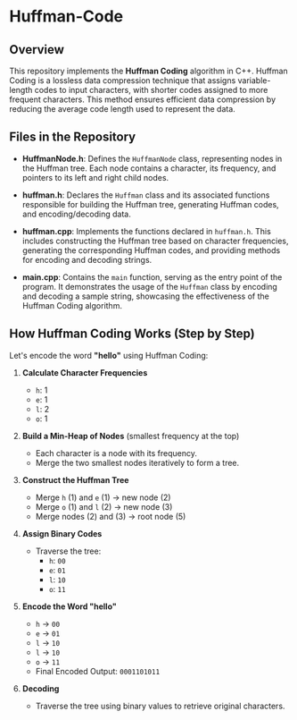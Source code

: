 # Huffman-Code

## Overview

This repository implements the **Huffman Coding** algorithm in C++. Huffman Coding is a lossless data compression technique that assigns variable-length codes to input characters, with shorter codes assigned to more frequent characters. This method ensures efficient data compression by reducing the average code length used to represent the data.

## Files in the Repository

- **HuffmanNode.h**: Defines the `HuffmanNode` class, representing nodes in the Huffman tree. Each node contains a character, its frequency, and pointers to its left and right child nodes.

- **huffman.h**: Declares the `Huffman` class and its associated functions responsible for building the Huffman tree, generating Huffman codes, and encoding/decoding data.

- **huffman.cpp**: Implements the functions declared in `huffman.h`. This includes constructing the Huffman tree based on character frequencies, generating the corresponding Huffman codes, and providing methods for encoding and decoding strings.

- **main.cpp**: Contains the `main` function, serving as the entry point of the program. It demonstrates the usage of the `Huffman` class by encoding and decoding a sample string, showcasing the effectiveness of the Huffman Coding algorithm.

## How Huffman Coding Works (Step by Step)

Let's encode the word **"hello"** using Huffman Coding:

1. **Calculate Character Frequencies**
   - `h`: 1
   - `e`: 1
   - `l`: 2
   - `o`: 1

2. **Build a Min-Heap of Nodes** (smallest frequency at the top)
   - Each character is a node with its frequency.
   - Merge the two smallest nodes iteratively to form a tree.

3. **Construct the Huffman Tree**
   - Merge `h` (1) and `e` (1) → new node (2)
   - Merge `o` (1) and `l` (2) → new node (3)
   - Merge nodes (2) and (3) → root node (5)

4. **Assign Binary Codes**
   - Traverse the tree:
     - `h`: `00`
     - `e`: `01`
     - `l`: `10`
     - `o`: `11`

5. **Encode the Word "hello"**
   - `h` → `00`
   - `e` → `01`
   - `l` → `10`
   - `l` → `10`
   - `o` → `11`
   - Final Encoded Output: `0001101011`

6. **Decoding**
   - Traverse the tree using binary values to retrieve original characters.
